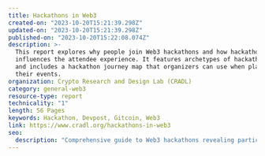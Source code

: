 ```yaml
---
title: Hackathons in Web3
created-on: "2023-10-20T15:21:39.298Z"
updated-on: "2023-10-20T15:21:39.298Z"
published-on: "2023-10-20T15:22:08.074Z"
description: >-
  This report explores why people join Web3 hackathons and how hackathon design
  influences the attendee experience. It features archetypes of hackathon teams
  and includes a hackathon journey map that organizers can use when planning
  their events.
organization: Crypto Research and Design Lab (CRADL)
category: general-web3
resource-type: report
technicality: "1"
length: 56 Pages
keywords: Hackathon, Devpost, Gitcoin, Web3
link: https://www.cradl.org/hackathons-in-web3
seo:
  description: "Comprehensive guide to Web3 hackathons revealing participant motivations, team dynamics, and event design strategies to help organizers create more effective blockchain development competitions."
---
```


